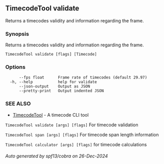 ## TimecodeTool validate

Returns a timecodes validity and information regarding the frame.

### Synopsis

Returns a timecodes validity and information regarding the frame.

```
TimecodeTool validate [flags] [Timecode]
```

### Options

```
      --fps float      Frame rate of timecodes (default 29.97)
  -h, --help           help for validate
      --json-output    Output as JSON
      --pretty-print   Output indented JSON
```

### SEE ALSO

* [TimecodeTool](TimecodeTool.md)	 - A timecode CLI tool 

`TimecodeTool validate [args] [flags]` For timecode validation

`TimecodeTool span [args] [flags]` For timecode span length information

`TimecodeTool calculator [args] [flags]` for timecode calculations

###### Auto generated by spf13/cobra on 26-Dec-2024
